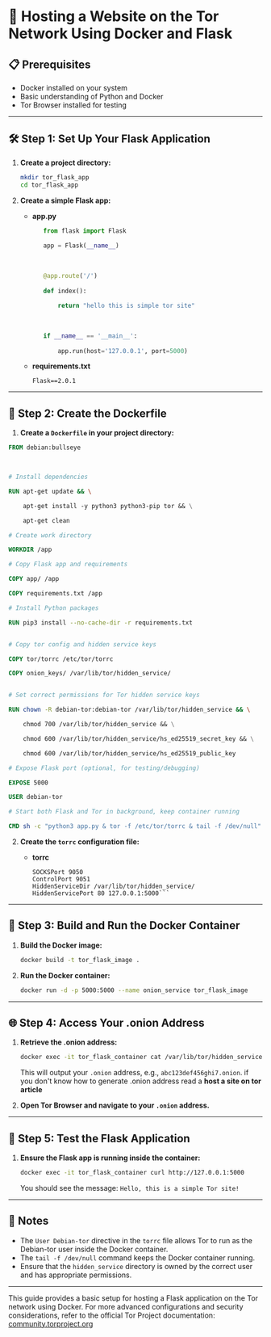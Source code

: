 
# 🧅 Hosting a Website on the Tor Network Using Docker and Flask

## 📋 Prerequisites

- Docker installed on your system
- Basic understanding of Python and Docker
- Tor Browser installed for testing

---

## 🛠️ Step 1: Set Up Your Flask Application

1. **Create a project directory:**

   ```bash
   mkdir tor_flask_app
   cd tor_flask_app
   ```

2. **Create a simple Flask app:**

   - **app.py**

     ```python
		from flask import Flask
		
		app = Flask(__name__)
		
		  
		
		@app.route('/')
		
		def index():
		
		    return "hello this is simple tor site"
		
		  
		
		if __name__ == '__main__':
		
		    app.run(host='127.0.0.1', port=5000)
     ```

   - **requirements.txt**

     ```
     Flask==2.0.1
     ```

---

## 🐳 Step 2: Create the Dockerfile

1. **Create a `Dockerfile` in your project directory:**

```dockerfile
FROM debian:bullseye

  

# Install dependencies

RUN apt-get update && \

    apt-get install -y python3 python3-pip tor && \

    apt-get clean

# Create work directory

WORKDIR /app

# Copy Flask app and requirements

COPY app/ /app

COPY requirements.txt /app

# Install Python packages

RUN pip3 install --no-cache-dir -r requirements.txt


# Copy tor config and hidden service keys

COPY tor/torrc /etc/tor/torrc

COPY onion_keys/ /var/lib/tor/hidden_service/


# Set correct permissions for Tor hidden service keys

RUN chown -R debian-tor:debian-tor /var/lib/tor/hidden_service && \

    chmod 700 /var/lib/tor/hidden_service && \

    chmod 600 /var/lib/tor/hidden_service/hs_ed25519_secret_key && \

    chmod 600 /var/lib/tor/hidden_service/hs_ed25519_public_key

# Expose Flask port (optional, for testing/debugging)

EXPOSE 5000

USER debian-tor

# Start both Flask and Tor in background, keep container running

CMD sh -c "python3 app.py & tor -f /etc/tor/torrc & tail -f /dev/null"
   ```

2. **Create the `torrc` configuration file:**

   - **torrc**

     ```
     SOCKSPort 9050
     ControlPort 9051
	 HiddenServiceDir /var/lib/tor/hidden_service/
	 HiddenServicePort 80 127.0.0.1:5000```

---

## 🔐 Step 3: Build and Run the Docker Container

1. **Build the Docker image:**

   ```bash
   docker build -t tor_flask_image .
   ```

2. **Run the Docker container:**

   ```bash
   docker run -d -p 5000:5000 --name onion_service tor_flask_image
   ```

---

## 🌐 Step 4: Access Your .onion Address

1. **Retrieve the .onion address:**

   ```bash
   docker exec -it tor_flask_container cat /var/lib/tor/hidden_service/hostname
   ```

   This will output your `.onion` address, e.g., `abc123def456ghi7.onion`.
   if you don't know how to generate .onion address read a **host a site on tor  article** 

2. **Open Tor Browser and navigate to your `.onion` address.**

---

## 🧪 Step 5: Test the Flask Application

1. **Ensure the Flask app is running inside the container:**

   ```bash
   docker exec -it tor_flask_container curl http://127.0.0.1:5000
   ```

   You should see the message: `Hello, this is a simple Tor site!`

---

## 📝 Notes

- The `User Debian-tor` directive in the `torrc` file allows Tor to run as the Debian-tor user inside the Docker container.
- The `tail -f /dev/null` command keeps the Docker container running.
- Ensure that the `hidden_service` directory is owned by the correct user and has appropriate permissions.

---

This guide provides a basic setup for hosting a Flask application on the Tor network using Docker.
For more advanced configurations and security considerations, refer to the official Tor Project documentation:
[community.torproject.org](https://community.torproject.org/onion-services/setup/?utm_source=chatgpt.com)
